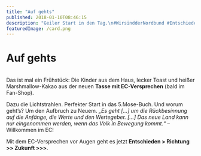 ```yaml
---
title: "Auf gehts"
published: 2018-01-10T08:46:15
description: "Geiler Start in den Tag.\n#WirsindderNordbund #Entschieden #ECBewegung #geilesFruehstueck #ECVersprechen #Lichtstrahlen"
featuredImage: /card.png
---
```


# Auf gehts

<img loading="lazy" src="/old/DSC_17391.jpg" alt>

Das ist mal ein Frühstück: Die Kinder aus dem Haus, lecker Toast und heißer Marshmallow-Kakao aus der neuen **Tasse mit EC-Versprechen** (bald im Fan-Shop).

Dazu die Lichtstrahlen. Perfekter Start in das 5.Mose-Buch. Und worum geht&#8217;s? Um den Aufbruch zu Neuem. *&#8222;Es geht [&#8230;] um die Rückbesinnung auf die Anfänge, die Werte und den Wertegeber. [&#8230;] Das neue Land kann nur eingenommen werden, wenn das Volk in Bewegung kommt.&#8220;* &#8211; Willkommen im EC!

Mit dem EC-Versprechen vor Augen geht es jetzt **Entschieden &gt; Richtung &gt;&gt; Zukunft &gt;&gt;&gt;**.